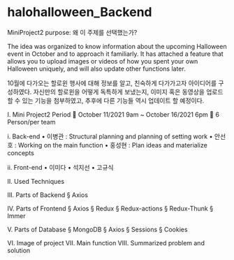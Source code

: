 # halohalloween_Backend
MiniProject2
purpose: 왜 이 주제를 선택했는가? 

The idea was organized to know information about the upcoming Halloween event in October and to approach it familiarly. It has attached a feature that allows you to upload images or videos of how you spent your own Halloween uniquely, and will also update other functions later.

10월에 다가오는 할로윈 행사에 대해 정보를 알고, 친숙하게 다가가고자 아이디어를 구성하였다. 자신만의 할로윈을 어떻게 독특하게 보냈는지, 이미지 혹은 동영상을 업로드할 수 있는 기능을 첨부하였고, 추후에 다른 기능들 역시 업데이트 할 예정이다.

I.	Mini Project2 Period
	October 11/2021 9am ~ October 16/2021 6pm
	6 Person/per team

i.	Back-end
•	이병관 : Structural planning and planning of setting work 
•	안선호 : Working on the main function
•	홍성현 : Plan ideas and materialize concepts




ii.	Front-end
•	이미다
•	석지선
•	고규식




II.	Used Techniques

III.	Parts of Backend
§	Axios


IV.	Parts of Frontend
§	Axios
§  Redux
§  Redux-actions
§  Redux-Thunk
§  Immer


V.	Parts of Database
§	MongoDB
§	Axios
§	Sessions
§  Cookies


VI.	Image of project
VII.	Main function
VIII.	Summarized problem and solution






   
